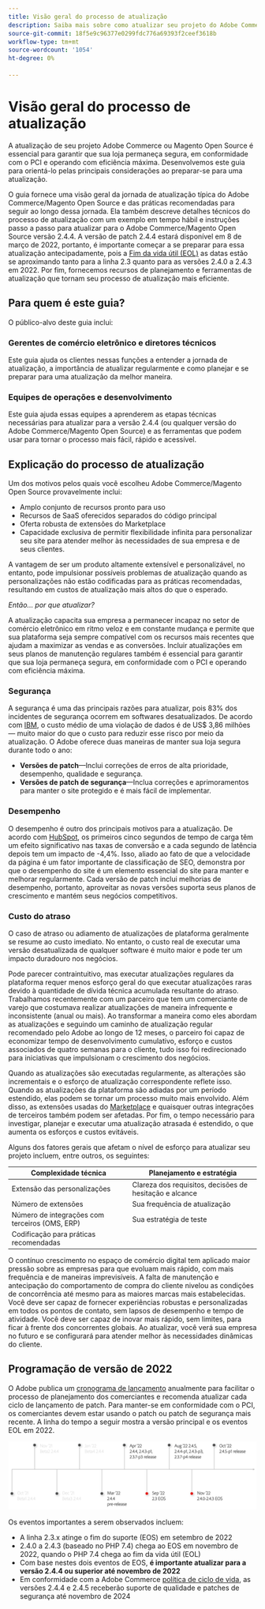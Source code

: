 ```yaml
---
title: Visão geral do processo de atualização
description: Saiba mais sobre como atualizar seu projeto do Adobe Commerce e do Magento Open Source ajuda a manter sua loja segura e funcionando com eficiência.
source-git-commit: 18f5e9c96377e0299fdc776a69393f2ceef3618b
workflow-type: tm+mt
source-wordcount: '1054'
ht-degree: 0%

---
```



# Visão geral do processo de atualização

A atualização de seu projeto Adobe Commerce ou Magento Open Source é essencial para garantir que sua loja permaneça segura, em conformidade com o PCI e operando com eficiência máxima. Desenvolvemos este guia para orientá-lo pelas principais considerações ao preparar-se para uma atualização.

O guia fornece uma visão geral da jornada de atualização típica do Adobe Commerce/Magento Open Source e das práticas recomendadas para seguir ao longo dessa jornada. Ela também descreve detalhes técnicos do processo de atualização com um exemplo em tempo hábil e instruções passo a passo para atualizar para o Adobe Commerce/Magento Open Source versão 2.4.4. A versão de patch 2.4.4 estará disponível em 8 de março de 2022, portanto, é importante começar a se preparar para essa atualização antecipadamente, pois a [Fim da vida útil (EOL)](https://devdocs.magento.com/release/lifecycle-policy.html) as datas estão se aproximando tanto para a linha 2.3 quanto para as versões 2.4.0 a 2.4.3 em 2022. Por fim, fornecemos recursos de planejamento e ferramentas de atualização que tornam seu processo de atualização mais eficiente.

## Para quem é este guia?

O público-alvo deste guia inclui:

### Gerentes de comércio eletrônico e diretores técnicos

Este guia ajuda os clientes nessas funções a entender a jornada de atualização, a importância de atualizar regularmente e como planejar e se preparar para uma atualização da melhor maneira.

### Equipes de operações e desenvolvimento

Este guia ajuda essas equipes a aprenderem as etapas técnicas necessárias para atualizar para a versão 2.4.4 (ou qualquer versão do Adobe Commerce/Magento Open Source) e as ferramentas que podem usar para tornar o processo mais fácil, rápido e acessível.

## Explicação do processo de atualização

Um dos motivos pelos quais você escolheu Adobe Commerce/Magento Open Source provavelmente inclui:

- Amplo conjunto de recursos pronto para uso
- Recursos de SaaS oferecidos separados do código principal
- Oferta robusta de extensões do Marketplace
- Capacidade exclusiva de permitir flexibilidade infinita para personalizar seu site para atender melhor às necessidades de sua empresa e de seus clientes.

A vantagem de ser um produto altamente extensível e personalizável, no entanto, pode impulsionar possíveis problemas de atualização quando as personalizações não estão codificadas para as práticas recomendadas, resultando em custos de atualização mais altos do que o esperado.

_Então... por que atualizar?_

A atualização capacita sua empresa a permanecer incapaz no setor de comércio eletrônico em ritmo veloz e em constante mudança e permite que sua plataforma seja sempre compatível com os recursos mais recentes que ajudam a maximizar as vendas e as conversões. Incluir atualizações em seus planos de manutenção regulares também é essencial para garantir que sua loja permaneça segura, em conformidade com o PCI e operando com eficiência máxima.

### Segurança

A segurança é uma das principais razões para atualizar, pois 83% dos incidentes de segurança ocorrem em softwares desatualizados. De acordo com [IBM](https://www.ibm.com/security/data-breach), o custo médio de uma violação de dados é de US$ 3,86 milhões — muito maior do que o custo para reduzir esse risco por meio da atualização. O Adobe oferece duas maneiras de manter sua loja segura durante todo o ano:

- **Versões de patch**—Inclui correções de erros de alta prioridade, desempenho, qualidade e segurança.
- **Versões de patch de segurança**—Inclua correções e aprimoramentos para manter o site protegido e é mais fácil de implementar.

### Desempenho

O desempenho é outro dos principais motivos para a atualização. De acordo com [HubSpot](https://blog.hubspot.com/marketing/page-load-time-conversion-rates), os primeiros cinco segundos de tempo de carga têm um efeito significativo nas taxas de conversão e a cada segundo de latência depois tem um impacto de -4,4%. Isso, aliado ao fato de que a velocidade da página é um fator importante de classificação de SEO, demonstra por que o desempenho do site é um elemento essencial do site para manter e melhorar regularmente. Cada versão de patch inclui melhorias de desempenho, portanto, aproveitar as novas versões suporta seus planos de crescimento e mantém seus negócios competitivos.

### Custo do atraso

O caso de atraso ou adiamento de atualizações de plataforma geralmente se resume ao custo imediato. No entanto, o custo real de executar uma versão desatualizada de qualquer software é muito maior e pode ter um impacto duradouro nos negócios.

Pode parecer contraintuitivo, mas executar atualizações regulares da plataforma requer menos esforço geral do que executar atualizações raras devido à quantidade de dívida técnica acumulada resultante do atraso. Trabalhamos recentemente com um parceiro que tem um comerciante de varejo que costumava realizar atualizações de maneira infrequente e inconsistente (anual ou mais). Ao transformar a maneira como eles abordam as atualizações e seguindo um caminho de atualização regular recomendado pelo Adobe ao longo de 12 meses, o parceiro foi capaz de economizar tempo de desenvolvimento cumulativo, esforço e custos associados de quatro semanas para o cliente, tudo isso foi redirecionado para iniciativas que impulsionam o crescimento dos negócios.

Quando as atualizações são executadas regularmente, as alterações são incrementais e o esforço de atualização correspondente reflete isso. Quando as atualizações da plataforma são adiadas por um período estendido, elas podem se tornar um processo muito mais envolvido. Além disso, as extensões usadas do [Marketplace](https://marketplace.magento.com/) e quaisquer outras integrações de terceiros também podem ser afetadas. Por fim, o tempo necessário para investigar, planejar e executar uma atualização atrasada é estendido, o que aumenta os esforços e custos evitáveis.

Alguns dos fatores gerais que afetam o nível de esforço para atualizar seu projeto incluem, entre outros, os seguintes:

| Complexidade técnica | Planejamento e estratégia |
|-----------------------------------------------------------|--------------------------------------------------------------|
| Extensão das personalizações | Clareza dos requisitos, decisões de hesitação e alcance |
| Número de extensões | Sua frequência de atualização |
| Número de integrações com terceiros (OMS, ERP) | Sua estratégia de teste |
| Codificação para práticas recomendadas |  |

O contínuo crescimento no espaço de comércio digital tem aplicado maior pressão sobre as empresas para que evoluam mais rápido, com mais frequência e de maneiras imprevisíveis. A falta de manutenção e antecipação do comportamento de compra do cliente nivelou as condições de concorrência até mesmo para as maiores marcas mais estabelecidas. Você deve ser capaz de fornecer experiências robustas e personalizadas em todos os pontos de contato, sem lapsos de desempenho e tempo de atividade. Você deve ser capaz de inovar mais rápido, sem limites, para ficar à frente dos concorrentes globais. Ao atualizar, você verá sua empresa no futuro e se configurará para atender melhor às necessidades dinâmicas do cliente.

## Programação de versão de 2022

O Adobe publica um [cronograma de lançamento](https://devdocs.magento.com/release/) anualmente para facilitar o processo de planejamento dos comerciantes e recomenda atualizar cada ciclo de lançamento de patch. Para manter-se em conformidade com o PCI, os comerciantes devem estar usando o patch ou patch de segurança mais recente. A linha do tempo a seguir mostra a versão principal e os eventos EOL em 2022.

![](../assets/upgrade-guide/2022-release-timeline.png)

Os eventos importantes a serem observados incluem:

- A linha 2.3.x atinge o fim do suporte (EOS) em setembro de 2022
- 2.4.0 a 2.4.3 (baseado no PHP 7.4) chega ao EOS em novembro de 2022, quando o PHP 7.4 chega ao fim da vida útil (EOL)
- Com base nestes dois eventos de EOS, **é importante atualizar para a versão 2.4.4 ou superior até novembro de 2022**
- Em conformidade com a Adobe Commerce [política de ciclo de vida](https://devdocs.magento.com/release/lifecycle-policy.html), as versões 2.4.4 e 2.4.5 receberão suporte de qualidade e patches de segurança até novembro de 2024
